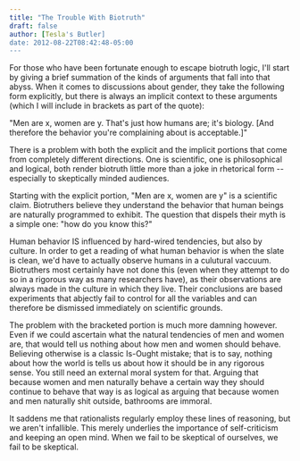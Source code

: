 ```yaml
---
title: "The Trouble With Biotruth"
draft: false
author: [Tesla's Butler]
date: 2012-08-22T08:42:48-05:00
---
```


For those who have been fortunate enough to escape biotruth logic, I'll start by giving a brief summation of the kinds of arguments that fall into that abyss.  When it comes to discussions about gender, they take the following form explicitly, but there is always an implicit context to these arguments (which I will include in brackets as part of the quote):

"Men are x, women are y.  That's just how humans are; it's biology. [And therefore the behavior you're complaining about is acceptable.]"

There is a problem with both the explicit and the implicit portions that come from completely different directions.  One is scientific, one is philosophical and logical, both render biotruth little more than a joke in rhetorical form -- especially to skeptically minded audiences.

Starting with the explicit portion, "Men are x, women are y" is a scientific claim.  Biotruthers believe they understand the behavior that human beings are naturally programmed to exhibit.  The question that dispels their myth is a simple one:  "how do you know this?"

Human behavior IS influenced by hard-wired tendencies, but also by culture.  In order to get a reading of what human behavior is when the slate is clean, we'd have to actually observe humans in a culutural vaccuum.  Biotruthers most certainly have not done this (even when they attempt to do so in a rigorous way as many researchers have), as their observations are always made in the culture in which they live.  Their conclusions are based experiments that abjectly fail to control for all the variables and can therefore be dismissed immediately on scientific grounds.

The problem with the bracketed portion is much more damning however.  Even if we could ascertain what the natural tendencies of men and women are, that would tell us nothing about how men and women should behave.  Believing otherwise is a classic Is-Ought mistake; that is to say, nothing about how the world is tells us about how it should be in any rigorous sense.  You still need an external moral system for that.  Arguing that because women and men naturally behave a certain way they should continue to behave that way is as logical as arguing that because women and men naturally shit outside, bathrooms are immoral.

It saddens me that rationalists regularly employ these lines of reasoning, but we aren't infallible.  This merely underlies the importance of self-criticism and keeping an open mind.  When we fail to be skeptical of ourselves, we fail to be skeptical.
